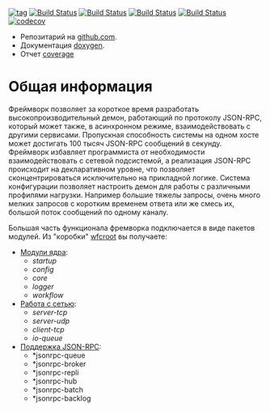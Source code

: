 
[![tag](https://img.shields.io/github/v/tag/mambaru/wfcroot.svg?sort=semver)](https://github.com/mambaru/wfcroot/tree/master)
[![Build Status](https://github.com/mambaru/wfcroot/workflows/C++%20CI/badge.svg?branch=master)](https://github.com/mambaru/wfcroot/tree/master)
[![Build Status](https://github.com/mambaru/wfcroot/workflows/C++%20CI/badge.svg?branch=mambaru)](https://github.com/mambaru/wfcroot/tree/mambaru)
[![Build Status](https://travis-ci.com/mambaru/wfcroot.svg?branch=master)](https://travis-ci.com/mambaru/wfcroot)
[![Build Status](https://travis-ci.com/mambaru/wfcroot.svg?branch=mambaru)](https://travis-ci.com/mambaru/wfcroot)
[![codecov](https://codecov.io/gh/mambaru/wfcroot/branch/master/graph/badge.svg)](https://codecov.io/gh/mambaru/wfcroot)


* Репозитарий на [github.com](https://github.com/mambaru/wfcroot).
* Документация [doxygen](https://mambaru.github.io/wfcroot/index.html).
* Отчет [coverage](https://mambaru.github.io/wfcroot/cov-report/index.html)

# Общая информация

Фреймворк позволяет за короткое время разработать высокопроизводительный демон, работающий по протоколу JSON-RPC, который может также, в асинхронном режиме, взаимодействовать с другими сервисами. Пропускная способность системы на одном хосте может достигать 100 тысяч JSON-RPC сообщений в секунду. Фреймворк избавляет программиста от необходимости взаимодействовать с сетевой подсистемой, а реализация JSON-RPC происходит на декларативном уровне, что позволяет сконцентрироваться исключительно на прикладной логике. Система конфигурации позволяет настроить демон для работы с различными профилями нагрузки. Например большие тяжелы запросы, очень много мелких запросов с коротким временем ответа или же смесь их, большой поток сообщений по одному каналу.

Большая часть функционала фремворка подключается в виде пакетов модулей. Из "коробки" [wfcroot](https://github.com/mambaru/wfcroot) вы получаете:
- [Модули ядра](https://github.com/mambaru/wfc_core):
  - *startup*
  - *config*
  - *core*
  - *logger*
  - *workflow*
- [Работа с сетью](https://github.com/mambaru/wfc_io):
  - *server-tcp*
  - *server-udp*
  - *client-tcp*
  - *io-queue*
- [Поддержка JSON-RPC](https://github.com/mambaru/wfc_jsonrpc):
  - *jsonrpc-queue
  - *jsonrpc-broker
  - *jsonrpc-repli
  - *jsonrpc-hub
  - *jsonrpc-batch
  - *jsonrpc-backlog

